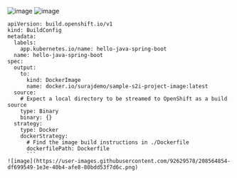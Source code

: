 ![image](https://user-images.githubusercontent.com/92629578/208562213-1d177f7d-8a63-4635-b2af-5232883b2260.png)
![image](https://user-images.githubusercontent.com/92629578/208563740-5556d359-b043-4a1e-a2cb-460a25b07cb3.png)

```
apiVersion: build.openshift.io/v1
kind: BuildConfig
metadata:
  labels:
    app.kubernetes.io/name: hello-java-spring-boot
  name: hello-java-spring-boot
spec:
  output:
    to:
      kind: DockerImage
      name: docker.io/surajdemo/sample-s2i-project-image:latest
  source:
    # Expect a local directory to be streamed to OpenShift as a build source
    type: Binary
    binary: {}
  strategy:
    type: Docker
    dockerStrategy:
      # Find the image build instructions in ./Dockerfile
      dockerfilePath: Dockerfile
      ```
![image](https://user-images.githubusercontent.com/92629578/208564854-df699549-1e3e-40b4-afe8-80bdd53f7d6c.png)
